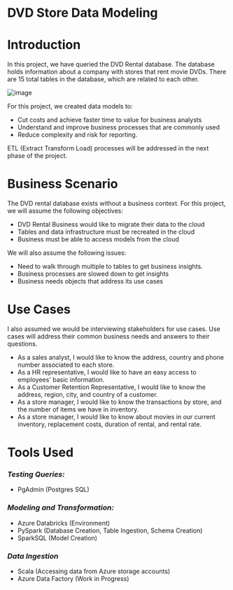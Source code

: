 # DVD Store Data Modeling
 
# Introduction

In this project, we have queried the DVD Rental database. The database holds information about a company with stores that rent movie DVDs. There are 15 total tables in the database, which are related to each other.  

![image](https://user-images.githubusercontent.com/59931296/131265475-7245b46a-dcaa-4a3d-a83f-98225c9b08ef.png)



For this project, we created data models to: 
- Cut costs and achieve faster time to value for business analysts
- Understand and improve business processes that are commonly used
- Reduce complexity and risk for reporting. 

ETL (Extract Transform Load) processes will be addressed in the next phase of the project. 

# Business Scenario

The DVD rental database exists without a business context. For this project, we will assume the following objectives: 
- DVD Rental Business would like to migrate their data to the cloud 
- Tables and data infrastructure must be recreated in the cloud 
- Business must be able to access models from the cloud

We will also assume the following issues:
- Need to walk through multiple to tables to get business insights. 
- Business processes are slowed down to get insights
- Business needs objects that address its use cases 


# Use Cases
I also assumed we would be interviewing stakeholders for use cases. Use cases will address their common business needs and answers to their questions. 

-  As a sales analyst, I would like to know the address, country and phone number associated to each store. 
-  As a HR representative, I would like to have an easy access to employees' basic information. 
-  As a Customer Retention Representative, I would like to know the address, region, city, and country of a customer. 
-  As a store manager, I would like to know the transactions by store, and the number of items we have in inventory. 
-  As a store manager, I would like to know about movies in our current inventory, replacement costs, duration of rental, and rental rate.

# Tools Used 
### _Testing Queries:_
- PgAdmin (Postgres SQL) 

### _Modeling and Transformation:_ 
- Azure Databricks (Environment)
- PySpark (Database Creation, Table Ingestion, Schema Creation)
- SparkSQL (Model Creation) 

### _Data Ingestion_
- Scala (Accessing data from Azure storage accounts) 
- Azure Data Factory (Work in Progress) 

